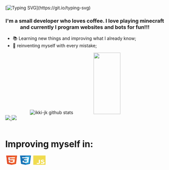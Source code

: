 [![Typing SVG](https://readme-typing-svg.demolab.com?font=Fira+Code&weight=600&size=22&duration=4995&pause=994&color=AC4BE6&center=true&vCenter=true&random=false&width=1000&lines=Hello+devs!!;My+names+is+Ikki;I'm+16+years+old.)](https://git.io/typing-svg)
<h3 align="center">I'm a small developer who loves coffee. I love playing minecraft and currently I program websites and bots for fun!!!</h3>

- 📚 Learning new things and improving what I already know;
- 🌻 reinventing myself with every mistake;


<div align="center">  
  <img width="49%" height="195px" src="https://github-readme-stats.vercel.app/api?username=ikki-jk&show_icons=true&hide_border=true&title_color=8A53B1FF&icon_color=8A53B1FF&text_color=c9d1d9&bg_color=0d1117" alt="ikki-jk github stats" /> 
  <img width="41%" height="195px" src="https://github-readme-stats.vercel.app/api/top-langs/?username=ikki-jk&layout=compact&hide_border=true&title_color=8A53B1FF&text_color=8A53B1FF&bg_color=0d1117" />
</div>
<a href="https://www.instagram.com/eu.ikki/" target="_blank"><img src="https://img.shields.io/badge/-Instagram-2f3136?style=for-the-badge&logo=instagram&logoColor=white"</a>
<a href="https://discord.com/invite/wQGtXQfUTe" target="_blank"><img src="https://img.shields.io/badge/Discord-2f3136?style=for-the-badge&logo=discord&logoColor=white" target="_blank"></a>

<div style="display: inline_block"><br>
  <h1> Improving myself in:</h1>
    <img align="center" alt="Html" height="30" width="40" src="https://github.com/devicons/devicon/blob/master/icons/html5/html5-original.svg">
  <img align="center" alt="CSS" height="30" width="40" src="https://raw.githubusercontent.com/devicons/devicon/master/icons/css3/css3-original.svg">
  <img align="center" alt="Js" height="30" width="40" src="https://raw.githubusercontent.com/devicons/devicon/master/icons/javascript/javascript-plain.svg">
  <!--<img align="center" alt="Ts" height="30" width="40" src="https://raw.githubusercontent.com/devicons/devicon/master/icons/typescript/typescript-plain.svg">-->
</div>
